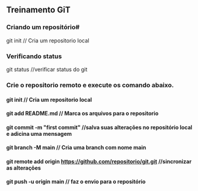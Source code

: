 
## Treinamento GiT ####
### Criando um repositório#
 git init // Cria um repositorio local
### Verificando status 
 git status //verificar status do git
### Crie o repositorio remoto e execute os comando abaixo. 
 #### git init // Cria um repositorio local
 #### git add README.md // Marca os arquivos para o repositorio
 #### git commit -m "first commit" //salva suas alterações no repositório local e adicina uma mensagem
 #### git branch -M main // Cria uma branch com nome main
 #### git remote add origin https://github.com/repositorio/git.git  //sincronizar as alterações
 #### git push -u origin main // faz o envio para o repositório